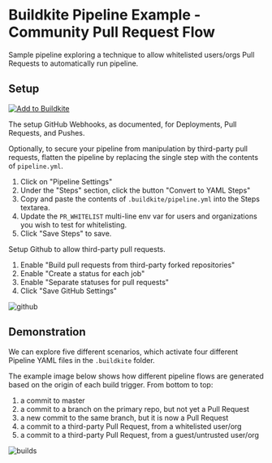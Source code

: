 # Buildkite Pipeline Example - Community Pull Request Flow

Sample pipeline exploring a technique to allow whitelisted users/orgs Pull Requests to automatically run pipeline.

## Setup

[![Add to Buildkite](https://buildkite.com/button.svg)](https://buildkite.com/new)

The setup GitHub Webhooks, as documented, for Deployments, Pull Requests, and Pushes.

Optionally, to secure your pipeline from manipulation by third-party pull requests, flatten the pipeline by replacing the single step with the contents of `pipeline.yml`.

1. Click on "Pipeline Settings"
2. Under the "Steps" section, click the button "Convert to YAML Steps"
3. Copy and paste the contents of `.buildkite/pipeline.yml` into the Steps textarea.
4. Update the `PR_WHITELIST` multi-line env var for users and organizations you wish to test for whitelisting.
5. Click "Save Steps" to save.

Setup Github to allow third-party pull requests.

1. Enable "Build pull requests from third-party forked repositories"
2. Enable "Create a status for each job"
3. Enable "Separate statuses for pull requests"
4. Click "Save GitHub Settings"

![github](https://p198.p4.n0.cdn.getcloudapp.com/items/L1ugXppk/buildkite-github-settings-third-party-pull-requests.png?v=22ec8383f69914b5240cc629e2c9ab8b)

## Demonstration

We can explore five different scenarios, which activate four different Pipeline YAML files in the `.buildkite` folder.

The example image below shows how different pipeline flows are generated based on the origin of each build trigger. From bottom to top:

1. a commit to master
1. a commit to a branch on the primary repo, but not yet a Pull Request
1. a new commit to the same branch, but it is now a Pull Request
1. a commit to a third-party Pull Request, from a whitelisted user/org
1. a commit to a third-party Pull Request, from a guest/untrusted user/org

![builds](https://p198.p4.n0.cdn.getcloudapp.com/items/nOuNXelb/buildkite-diff-flows-for-guest-prs-and-local-branches.png?v=2d4191b767ffe7afe51521119c4228f6)
